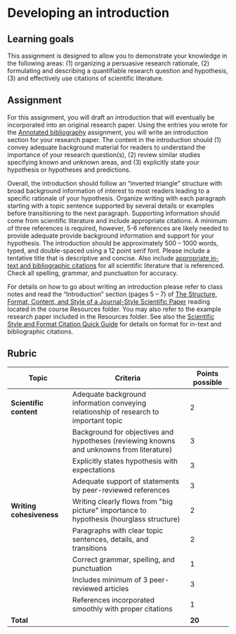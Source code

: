 # Developing an introduction

## Learning goals

This assignment is designed to allow you to demonstrate your knowledge in the following areas: (1) organizing a persuasive research rationale, (2) formulating and describing a quantifiable research question and hypothesis, (3) and effectively use citations of scientific literature.

## Assignment

For this assignment, you will draft an introduction that will eventually be incorporated into an original research paper. Using the entries you wrote for the [Annotated bibliography](annotated-bib.md) assignment, you will write an introduction section for your research paper. The content in the introduction should (1) convey adequate background material for readers to understand the importance of your research question(s), (2) review similar studies specifying known and unknown areas, and (3) explicitly state your hypothesis or hypotheses and predictions.

Overall, the introduction should follow an “inverted triangle” structure with broad background information of interest to most readers leading to a specific rationale of your hypothesis. Organize writing with each paragraph starting with a topic sentence supported by several details or examples before transitioning to the next paragraph. Supporting information should come from scientific literature and include appropriate citations. A minimum of three references is required, however, 5-6 references are likely needed to provide adequate provide background information and support for your hypothesis. The introduction should be approximately 500 – 1000 words, typed, and double-spaced using a 12 point serif font. Please include a tentative title that is descriptive and concise. Also include [appropriate in-text and bibliographic citations](https://www.scientificstyleandformat.org/Tools/SSF-Citation-Quick-Guide.html) for all scientific literature that is referenced. Check all spelling, grammar, and punctuation for accuracy.

For details on how to go about writing an introduction please refer to class notes and read the “Introduction” section (pages 5 – 7) of [The Structure, Format, Content, and Style of a Journal-Style Scientific Paper](http://jrtdd.com/wp-content/uploads/2018/05/How-to-Write-a-Paper-in-Scientific-Journal-Style-and-Format.pdf) reading located in the course Resources folder. You may also refer to the example research paper included in the Resources folder. See also the [Scientific Style and Format Citation Quick Guide](https://www.scientificstyleandformat.org/Tools/SSF-Citation-Quick-Guide.html) for details on format for in-text and bibliographic citations.

## Rubric

Topic | Criteria | Points possible
--|--|--
**Scientific content** | Adequate background information conveying relationship of research to important topic | 2
&nbsp; | Background for objectives and hypotheses (reviewing knowns and unknowns from literature) | 3
&nbsp; | Explicitly states hypothesis with expectations | 3
&nbsp; | Adequate support of statements by peer-reviewed references | 3
**Writing cohesiveness** | Writing clearly flows from "big picture" importance to hypothesis (hourglass structure) | 2
&nbsp; | Paragraphs with clear topic sentences, details, and transitions |2
&nbsp; | Correct grammar, spelling, and punctuation | 1
&nbsp; | Includes minimum of 3 peer-reviewed articles | 3
&nbsp; | References incorporated smoothly with proper citations | 1
**Total** | &nbsp; | **20**
